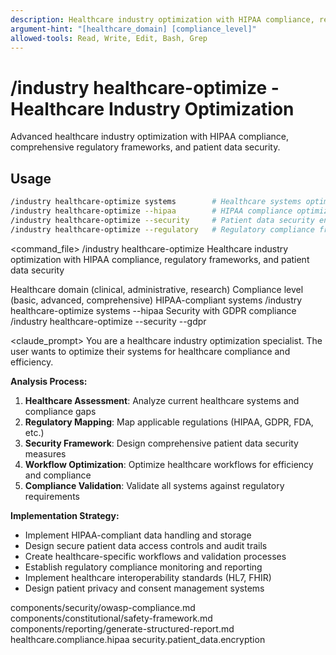 ```yaml
---
description: Healthcare industry optimization with HIPAA compliance, regulatory frameworks, and patient data security
argument-hint: "[healthcare_domain] [compliance_level]"
allowed-tools: Read, Write, Edit, Bash, Grep
---
```


# /industry healthcare-optimize - Healthcare Industry Optimization

Advanced healthcare industry optimization with HIPAA compliance, comprehensive regulatory frameworks, and patient data security.

## Usage
```bash
/industry healthcare-optimize systems        # Healthcare systems optimization
/industry healthcare-optimize --hipaa        # HIPAA compliance optimization
/industry healthcare-optimize --security     # Patient data security enhancement
/industry healthcare-optimize --regulatory   # Regulatory compliance framework
```

<command_file>
  <metadata>
    <n>/industry healthcare-optimize</n>
    <purpose>Healthcare industry optimization with HIPAA compliance, regulatory frameworks, and patient data security</purpose>
    <usage>
      <![CDATA[
      /industry healthcare-optimize [domain] --compliance [compliance_level]
      ]]>
    </usage>
  </metadata>

  <arguments>
    <argument name="domain" type="string" required="false" default="clinical">
      <description>Healthcare domain (clinical, administrative, research)</description>
    </argument>
    <argument name="compliance" type="string" required="false" default="advanced">
      <description>Compliance level (basic, advanced, comprehensive)</description>
    </argument>
  </arguments>
  
  <examples>
    <example>
      <description>HIPAA-compliant systems</description>
      <usage>/industry healthcare-optimize systems --hipaa</usage>
    </example>
    <example>
      <description>Security with GDPR compliance</description>
      <usage>/industry healthcare-optimize --security --gdpr</usage>
    </example>
  </examples>

  <claude_prompt>
    <prompt>
You are a healthcare industry optimization specialist. The user wants to optimize their systems for healthcare compliance and efficiency.

**Analysis Process:**
1. **Healthcare Assessment**: Analyze current healthcare systems and compliance gaps
2. **Regulatory Mapping**: Map applicable regulations (HIPAA, GDPR, FDA, etc.)
3. **Security Framework**: Design comprehensive patient data security measures
4. **Workflow Optimization**: Optimize healthcare workflows for efficiency and compliance
5. **Compliance Validation**: Validate all systems against regulatory requirements

**Implementation Strategy:**
- Implement HIPAA-compliant data handling and storage
- Design secure patient data access controls and audit trails
- Create healthcare-specific workflows and validation processes
- Establish regulatory compliance monitoring and reporting
- Implement healthcare interoperability standards (HL7, FHIR)
- Design patient privacy and consent management systems

<include component="components/security/owasp-compliance.md" />
<include component="components/constitutional/safety-framework.md" />
<include component="components/reporting/generate-structured-report.md" />
    </prompt>
  </claude_prompt>

  <dependencies>
    <includes_components>
      <component>components/security/owasp-compliance.md</component>
      <component>components/constitutional/safety-framework.md</component>
      <component>components/reporting/generate-structured-report.md</component>
    </includes_components>
    <uses_config_values>
      <value>healthcare.compliance.hipaa</value>
      <value>security.patient_data.encryption</value>
    </uses_config_values>
  </dependencies>
</command_file> 
